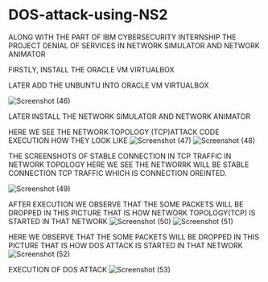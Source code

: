 # DOS-attack-using-NS2

ALONG WITH THE PART OF IBM CYBERSECURITY INTERNSHIP THE PROJECT DENIAL OF SERVICES IN NETWORK SIMULATOR AND NETWORK ANIMATOR

FIRSTLY, INSTALL THE ORACLE VM VIRTUALBOX

LATER ADD THE UNBUNTU INTO ORACLE VM VIRTUALBOX

![Screenshot (46)](https://github.com/RayapativenkataHareesha/DOS-attack-using-NS2/assets/115976120/63aa7bf8-77da-4d09-a302-e921d18f39b5)

LATER INSTALL THE NETWORK SIMULATOR AND NETWORK ANIMATOR

HERE WE SEE THE NETWORK TOPOLOGY (TCP)ATTACK CODE EXECUTION HOW THEY LOOK LIKE
![Screenshot (47)](https://github.com/RayapativenkataHareesha/DOS-attack-using-NS2/assets/115976120/1b0d76bd-2d65-4d53-937c-3cdae644f50f)
![Screenshot (48)](https://github.com/RayapativenkataHareesha/DOS-attack-using-NS2/assets/115976120/89089b50-c7a9-4c60-b8af-a2dac860e05e)

THE SCREENSHOTS OF STABLE CONNECTION IN TCP TRAFFIC IN NETWORK TOPOLOGY HERE WE SEE THE NETWORRK WILL BE STABLE CONNECTION TCP TRAFFIC WHICH IS CONNECTION OREINTED.

![Screenshot (49)](https://github.com/RayapativenkataHareesha/DOS-attack-using-NS2/assets/115976120/21e7b0a1-7029-4103-a991-381f2cb943ee)

AFTER EXECUTION WE OBSERVE THAT THE SOME PACKETS WILL BE DROPPED IN THIS PICTURE THAT IS HOW NETWORK TOPOLOGY(TCP) IS STARTED IN THAT NETWORK
![Screenshot (50)](https://github.com/RayapativenkataHareesha/DOS-attack-using-NS2/assets/115976120/0fd51f09-3304-4763-b31f-46644cd628a4)
![Screenshot (51)](https://github.com/RayapativenkataHareesha/DOS-attack-using-NS2/assets/115976120/5d9f2913-2693-4083-b685-620669c2a0d7)

HERE WE OBSERVE THAT THE SOME PACKETS WILL BE DROPPED IN THIS PICTURE THAT IS HOW DOS ATTACK IS STARTED IN THAT NETWORK
![Screenshot (52)](https://github.com/RayapativenkataHareesha/DOS-attack-using-NS2/assets/115976120/9732439d-70b7-4241-b2f8-e4f55c1d03f6)

EXECUTION OF DOS ATTACK
![Screenshot (53)](https://github.com/RayapativenkataHareesha/DOS-attack-using-NS2/assets/115976120/b56c5388-af24-48a2-8371-d98b1d0df54d)
